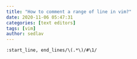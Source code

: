 ```yaml
---
title: "How to comment a range of line in vim?"
date: 2020-11-06 05:47:31
categories: [text editors]
tags: [vim]
author: sedlav
---
```


```
:start_line, end_lines/\(.*\)/#\1/
```